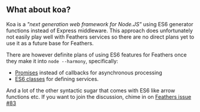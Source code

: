 ## What about koa?

Koa is a *"next generation web framework for Node.JS"* using ES6 generator functions instead of Express middleware. This approach does unfortunately not easily play well with Feathers services so there are no direct plans yet to use it as a future base for Feathers.

There are however definite plans of using ES6 features for Feathers once they make it into `node --harmony`, specifically:

- [Promises](http://www.html5rocks.com/en/tutorials/es6/promises/) instead of callbacks for asynchronous processing
- [ES6 classes](http://wiki.ecmascript.org/doku.php?id=strawman:maximally_minimal_classes) for defining services.

And a lot of the other syntactic sugar that comes with ES6 like arrow functions etc. If you want to join the discussion, chime in on [Feathers issue #83](https://github.com/feathersjs/feathers/issues/83)
